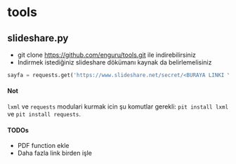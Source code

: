 # tools

## slideshare.py
* git clone https://github.com/enguru/tools.git ile indirebilirsiniz
* Indirmek istediğiniz slideshare dökümanı kaynak da belirlemelisiniz
```python 
sayfa = requests.get('https://www.slideshare.net/secret/<BURAYA LINKI YAPISTIR>')
```

#### Not
```lxml``` ve ```requests``` modulari kurmak icin şu komutlar gerekli: ```pit install lxml``` ve ```pit install requests```.

#### TODOs
* PDF function ekle
* Daha fazla link birden işle
